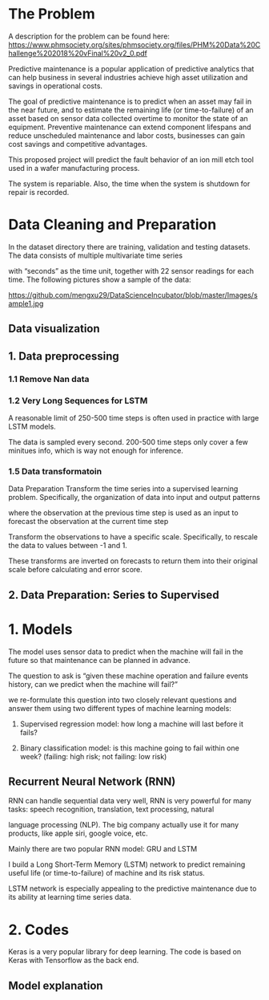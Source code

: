 # The Problem
A description for the problem can be found here:
https://www.phmsociety.org/sites/phmsociety.org/files/PHM%20Data%20Challenge%202018%20vFinal%20v2_0.pdf

Predictive maintenance is a popular application of predictive analytics that can help business in several industries achieve high asset
utilization and savings in operational costs.

The goal of predictive maintenance is to predict when an asset may fail in the near future, and to estimate the remaining life (or time-to-failure) of an asset based on sensor data collected overtime to monitor the state of an equipment. 
Preventive maintenance can extend component lifespans and reduce unscheduled maintenance and labor costs, businesses can gain cost savings and competitive advantages.

This proposed project will predict the fault behavior of an ion mill etch tool used in a wafer manufacturing process.

The system is repariable. Also, the time when the system is shutdown for repair is recorded.

# Data Cleaning and Preparation

In the dataset directory there are training, validation and testing datasets. The data consists of multiple multivariate time series

with “seconds” as the time unit, together with 22 sensor readings for each time. The following pictures show a sample of the data:

https://github.com/mengxu29/DataScienceIncubator/blob/master/Images/sample1.jpg



## Data visualization



## 1. Data preprocessing

### 1.1 Remove Nan data

### 1.2 Very Long Sequences for LSTM
A reasonable limit of 250-500 time steps is often used in practice with large LSTM models.

The data is sampled every second. 200-500 time steps only cover a few minitues info, which is way not enough for inference. 

### 1.5 Data transformatoin 
Data Preparation
Transform the time series into a supervised learning problem. Specifically, the organization of data into input and output patterns

where the observation at the previous time step is used as an input to forecast the observation at the current time step

Transform the observations to have a specific scale. Specifically, to rescale the data to values between -1 and 1.

These transforms are inverted on forecasts to return them into their original scale before calculating and error score.

## 2. Data Preparation: Series to Supervised

# 1. Models

The model uses sensor data to predict when the machine will fail in the future so that maintenance can be planned in advance. 

The question to ask is “given these machine operation and failure events history, can we predict when the machine will fail?” 

we re-formulate this question into two closely relevant questions and answer them using two different types of machine learning models:

1. Supervised regression model: how long a machine will last before it fails?

2. Binary classification model: is this machine going to fail within one week? (failing: high risk; not failing: low risk)

## Recurrent Neural Network (RNN)

RNN can handle sequential data very well, RNN is very powerful for many tasks: speech recognition, translation, text processing, natural

language processing (NLP). The big company actually use it for many products, like apple siri, google voice, etc.

Mainly there are two popular RNN model: GRU and LSTM

I build a Long Short-Term Memory (LSTM) network to predict remaining useful life (or time-to-failure) of machine and its risk status.

LSTM network is especially appealing to the predictive maintenance due to its ability at learning time series data.

# 2. Codes
Keras is a very popular library for deep learning. The code is based on Keras with Tensorflow as the back end.



## Model explanation 


